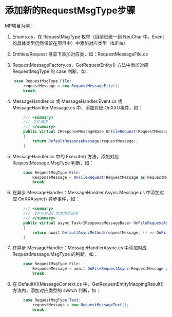 # 添加新的RequestMsgType步骤

MP项目为例：

1. Enums.cs，在 RequestMsgType 枚举（目前已统一到 NeuChar 中，Event 的具体类型仍然保留在项目中）中添加对应类型（如File）

2. Entities/Request 目录下添加对应类，如：RequestMessageFile.cs

3. RequestMessageFactory.cs，GetRequestEntity() 方法中添加对应 RequestMsgType 的 case 判断，如：

``` C#
    case RequestMsgType.File:
        requestMessage = new RequestMessageFile();
        break;
```

4. MessageHandler.cs 或 MessageHandler.Event.cs 或 MessageHandler.Message.cs 中，添加对应 OnXX()事件，如：

``` C#
        /// <summary>
        /// 文件请求
        /// </summary>
        public virtual IResponseMessageBase OnFileRequest(RequestMessageFile requestMessage)
        {
            return DefaultResponseMessage(requestMessage);
        }
```

5. MessageHandler.cs 中的 Execute() 方法，添加对应 RequestMessage.MsgType 判断，如：

``` C#
        case RequestMsgType.File:
            ResponseMessage = OnFileRequest(RequestMessage as RequestMessageFile);
            break;

```

6.  在异步 MessageHandler：MessageHandler.Async.Message.cs 中添加对应 OnXXAsync() 异步事件，如：

``` C#
        /// <summary>
        /// 【异步方法】文件类型请求
        /// </summary>
        public virtual async Task<IResponseMessageBase> OnFileRequestAsync(RequestMessageFile requestMessage)
        {
            return await DefaultAsyncMethod(requestMessage, () => OnFileRequest(requestMessage));
        }
```


7. 在异步 MessageHandler：MessageHandlerAsync.cs 中添加对应 RequestMessage.MsgType 的判断，如：

``` C#
        case RequestMsgType.File:
            ResponseMessage = await OnFileRequestAsync(RequestMessage as RequestMessageFile);
            break;
```

8. 在 DefaultXXMessageContext.cs 中，GetRequestEntityMappingResult() 方法内，添加对应类型的 switch 判断，如：

``` C#
        case RequestMsgType.Text:
            requestMessage = new RequestMessageText();
            break;
```
